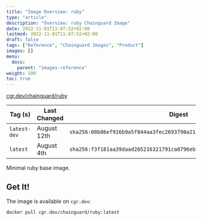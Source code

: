 ```yaml
---
title: "Image Overview: ruby"
type: "article"
description: "Overview: ruby Chainguard Image"
date: 2022-11-01T11:07:52+02:00
lastmod: 2022-11-01T11:07:52+02:00
draft: false
tags: ["Reference", "Chainguard Images", "Product"]
images: []
menu:
  docs:
    parent: "images-reference"
weight: 500
toc: true
---
```


[cgr.dev/chainguard/ruby](https://github.com/chainguard-images/images/tree/main/images/ruby)

| Tag (s)       | Last Changed | Digest                                                                    |
|---------------|--------------|---------------------------------------------------------------------------|
|  `latest-dev` | August 12th  | `sha256:08b86ef916b9a5f844aa3fec2693790a21a8605fafdf4a94ca37f0bd76e26f74` |
|  `latest`     | August 4th   | `sha256:f3f181aa39daad205216321791ca8796eb288ed516b2ba8b66a92e87f1f51c2a` |



Minimal ruby base image.

## Get It!

The image is available on `cgr.dev`:

```
docker pull cgr.dev/chainguard/ruby:latest
```

